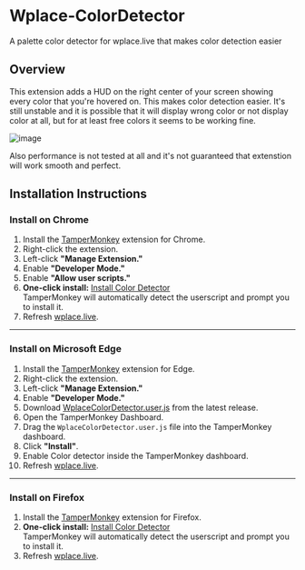 # Wplace-ColorDetector
A palette color detector for wplace.live that makes color detection easier

## Overview

This extension adds a HUD on the right center of your screen showing every color that you're hovered on. This makes color detection easier. It's still unstable and it is possible that it will display wrong color or not display color at all, but for at least free colors it seems to be working fine.

![image](https://github.com/user-attachments/assets/7bef49fb-a8d5-44c1-bbfe-20332439944e)

Also performance is not tested at all and it's not guaranteed that extenstion will work smooth and perfect.

## Installation Instructions

### Install on Chrome

1. Install the [TamperMonkey](https://chromewebstore.google.com/detail/tampermonkey/dhdgffkkebhmkfjojejmpbldmpobfkfo) extension for Chrome.
2. Right-click the extension.  
3. Left-click **"Manage Extension."**  
4. Enable **"Developer Mode."**  
5. Enable **"Allow user scripts."**
6. **One-click install:** [Install Color Detector](https://github.com/sukui24/Wplace-ColorDetector/releases/download/v0.2.0/WplaceColorDetector.user.js)  
   TamperMonkey will automatically detect the userscript and prompt you to install it.
7. Refresh [wplace.live](https://wplace.live/).

---

### Install on Microsoft Edge

1. Install the [TamperMonkey](https://microsoftedge.microsoft.com/addons/detail/iikmkjmpaadaobahmlepeloendndfphd) extension for Edge.  
2. Right-click the extension.
3. Left-click **"Manage Extension."**  
4. Enable **"Developer Mode."**  
5. Download [WplaceColorDetector.user.js](https://github.com/sukui24/Wplace-ColorDetector/releases/) from the latest release.
6. Open the TamperMonkey Dashboard.  
7. Drag the `WplaceColorDetector.user.js` file into the TamperMonkey dashboard.
8. Click **"Install"**.  
9. Enable Color detector inside the TamperMonkey dashboard.  
10. Refresh [wplace.live](https://wplace.live/).

---

### Install on Firefox

1. Install the [TamperMonkey](https://addons.mozilla.org/en-US/firefox/addon/tampermonkey/) extension for Firefox.
2. **One-click install:** [Install Color Detector](https://github.com/sukui24/Wplace-ColorDetector/releases/download/v0.2.0/WplaceColorDetector.user.js)  
   TamperMonkey will automatically detect the userscript and prompt you to install it.
3. Refresh [wplace.live](https://wplace.live/).
